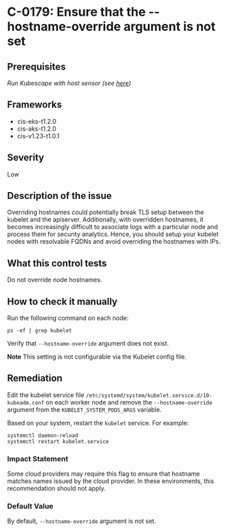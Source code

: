 # C-0179: Ensure that the --hostname-override argument is not set

## Prerequisites
 *Run Kubescape with host sensor (see [here](https://hub.armo.cloud/docs/host-sensor))*
 
## Frameworks
* cis-eks-t1.2.0
* cis-aks-t1.2.0
* cis-v1.23-t1.0.1
 
## Severity
Low

## Description of the issue
Overriding hostnames could potentially break TLS setup between the kubelet and the apiserver. Additionally, with overridden hostnames, it becomes increasingly difficult to associate logs with a particular node and process them for security analytics. Hence, you should setup your kubelet nodes with resolvable FQDNs and avoid overriding the hostnames with IPs.
 
## What this control tests 
Do not override node hostnames.
 
## How to check it manually 
Run the following command on each node:

 
```
ps -ef | grep kubelet

```
 Verify that `--hostname-override` argument does not exist.

 **Note** This setting is not configurable via the Kubelet config file.
 
## Remediation
Edit the kubelet service file `/etc/systemd/system/kubelet.service.d/10-kubeadm.conf` on each worker node and remove the `--hostname-override` argument from the `KUBELET_SYSTEM_PODS_ARGS` variable.

 Based on your system, restart the `kubelet` service. For example:

 
```
systemctl daemon-reload
systemctl restart kubelet.service

```
 
### Impact Statement
Some cloud providers may require this flag to ensure that hostname matches names issued by the cloud provider. In these environments, this recommendation should not apply.
 
### Default Value
By default, `--hostname-override` argument is not set.
 
